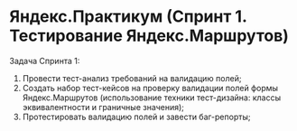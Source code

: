 # Яндекс.Практикум (Спринт 1. Тестирование Яндекс.Маршрутов)
Задача Спринта 1:
1) Провести тест-анализ требований на валидацию полей;
2) Создать набор тест-кейсов на проверку валидации полей формы Яндекс.Маршрутов (использование техники тест-дизайна: классы эквивалентности и граничные значения);
3) Протестировать валидацию полей и завести баг-репорты;
